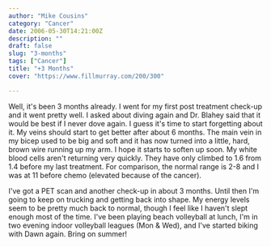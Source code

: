 ```yaml
---
author: "Mike Cousins"
category: "Cancer"
date: 2006-05-30T14:21:00Z
description: ""
draft: false
slug: "3-months"
tags: ["Cancer"]
title: "+3 Months"
cover: "https://www.fillmurray.com/200/300"

---
```


Well, it's been 3 months already. I went for my first post treatment check-up
and it went pretty well. I asked about diving again and Dr. Blahey said that it
would be best if I never dove again. I guess it's time to start forgetting about
it. My veins should start to get better after about 6 months. The main vein in
my bicep used to be big and soft and it has now turned into a little, hard,
brown wire running up my arm. I hope it starts to soften up soon. My white blood
cells aren't returning very quickly. They have only climbed to 1.6 from 1.4
before my last treatment. For comparison, the normal range is 2-8 and I was at
11 before chemo (elevated because of the cancer).

I've got a PET scan and another check-up in about 3 months. Until then I'm going
to keep on trucking and getting back into shape. My energy levels seem to be
pretty much back to normal, though I feel like I haven't slept enough most of
the time. I've been playing beach volleyball at lunch, I'm in two evening indoor
volleyball leagues (Mon & Wed), and I've started biking with Dawn again. Bring
on summer!